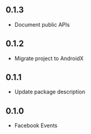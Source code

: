 ## 0.1.3

* Document public APIs

## 0.1.2

* Migrate project to AndroidX

## 0.1.1

* Update package description

## 0.1.0

* Facebook Events
